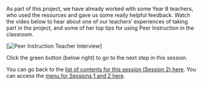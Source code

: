 As part of this project, we have already worked with some Year 8 teachers, who used the resources and gave us some really helpful feedback. Watch the video below to hear about one of our teachers’ experiences of taking part in the project, and some of her top tips for using Peer Instruction in the classroom.

[![Peer Instruction Teacher Interview](https://youtu.be/Nmf0zs524YY "Peer Instruction Teacher Interview")]

Click the green button (below right) to go to the next step in this session.

You can go back to the [list of contents for this session (Session 2) here](https://projects.raspberrypi.org/en/projects/gbic-peer-instruction-2).
You can access the [menu for Sessions 1 and 2 here](https://projects.raspberrypi.org/en/pathways/gbic-peer-instruction-training).
